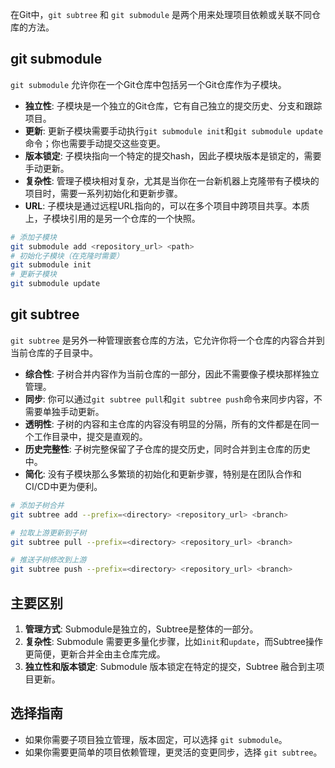 在Git中，`git subtree` 和 `git submodule` 是两个用来处理项目依赖或关联不同仓库的方法。

## git submodule

`git submodule` 允许你在一个Git仓库中包括另一个Git仓库作为子模块。

- **独立性**: 子模块是一个独立的Git仓库，它有自己独立的提交历史、分支和跟踪项目。
- **更新**: 更新子模块需要手动执行`git submodule init`和`git submodule update`命令；你也需要手动提交这些变更。
- **版本锁定**: 子模块指向一个特定的提交hash，因此子模块版本是锁定的，需要手动更新。
- **复杂性**: 管理子模块相对复杂，尤其是当你在一台新机器上克隆带有子模块的项目时，需要一系列初始化和更新步骤。
- **URL**: 子模块是通过远程URL指向的，可以在多个项目中跨项目共享。本质上，子模块引用的是另一个仓库的一个快照。

```bash
# 添加子模块
git submodule add <repository_url> <path>
# 初始化子模块（在克隆时需要）
git submodule init
# 更新子模块
git submodule update
```

## git subtree

`git subtree` 是另外一种管理嵌套仓库的方法，它允许你将一个仓库的内容合并到当前仓库的子目录中。

- **综合性**: 子树合并内容作为当前仓库的一部分，因此不需要像子模块那样独立管理。
- **同步**: 你可以通过`git subtree pull`和`git subtree push`命令来同步内容，不需要单独手动更新。
- **透明性**: 子树的内容和主仓库的内容没有明显的分隔，所有的文件都是在同一个工作目录中，提交是直观的。
- **历史完整性**: 子树完整保留了子仓库的提交历史，同时合并到主仓库的历史中。
- **简化**: 没有子模块那么多繁琐的初始化和更新步骤，特别是在团队合作和CI/CD中更为便利。

```bash
# 添加子树合并
git subtree add --prefix=<directory> <repository_url> <branch>

# 拉取上游更新到子树
git subtree pull --prefix=<directory> <repository_url> <branch>

# 推送子树修改到上游
git subtree push --prefix=<directory> <repository_url> <branch>
```

## 主要区别

1. **管理方式**: Submodule是独立的，Subtree是整体的一部分。
2. **复杂性**: Submodule 需要更多量化步骤，比如`init`和`update`，而Subtree操作更简便，更新合并全由主仓库完成。
3. **独立性和版本锁定**: Submodule 版本锁定在特定的提交，Subtree 融合到主项目更新。

## 选择指南

- 如果你需要子项目独立管理，版本固定，可以选择 `git submodule`。
- 如果你需要更简单的项目依赖管理，更灵活的变更同步，选择 `git subtree`。